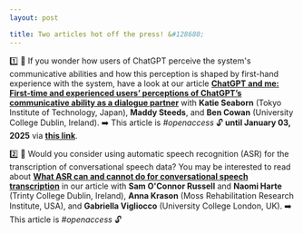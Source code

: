 ```yaml
---
layout: post

title: Two articles hot off the press! &#128680; 
---
```


&#49;&#65039;&#8419; &#128214; If you wonder how users of ChatGPT perceive the system's communicative abilities and how this perception is shaped by first-hand
experience with the system, have a look at our article <a href="https://doi.org/10.1016/j.ijhcs.2024.103400" target="_blank" rel="noopener"><strong>
ChatGPT and me: First-time and experienced users’ perceptions of ChatGPT’s communicative ability as a dialogue partner</strong></a> with
<strong>Katie Seaborn</strong> (Tokyo Institute of Technology, Japan), <strong>Maddy Steeds</strong>, and 
<strong>Ben Cowan</strong> (University College Dublin, Ireland). &#10145;&#65039; This article is <em>#openaccess</em> &#128275; <strong>until January 03, 2025</strong> via <a href="https://authors.elsevier.com/a/1k5yZ3pfaRxOWi" target="_blank" rel="noopener"><strong>this link</strong></a>.

&#50;&#65039;&#8419; &#128214; Would you consider using automatic speech recognition (ASR) for the transcription of conversational speech data? 
You may be interested to read about <a href="https://doi.org/10.1016/j.rmal.2024.100163" target="_blank" rel="noopener"><strong>
What ASR can and cannot do for conversational speech transcription</strong></a> in our article with
<strong>Sam O'Connor Russell</strong> and <strong>Naomi Harte</strong> (Trinty College Dublin, Ireland), <strong>Anna Krason</strong> 
(Moss Rehabilitation Research Institute, USA), and <strong>Gabriella Vigliocco</strong> (University College London, UK). &#10145;&#65039; This article is <em>#openaccess</em> &#128275;



